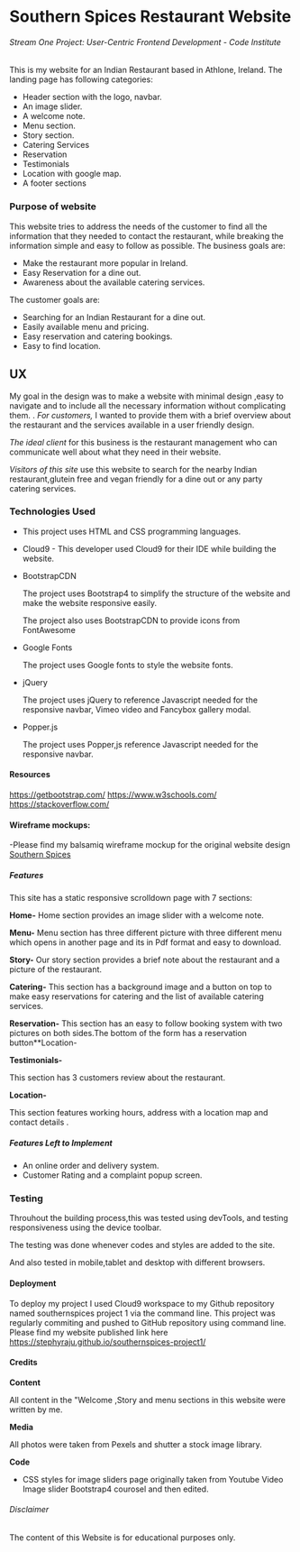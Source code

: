 # Southern Spices Restaurant Website

 ###### Stream One Project: User-Centric Frontend Development - Code Institute
 
This is my website for an Indian Restaurant based in Athlone, Ireland. 
The landing page has following categories:

*	Header section with the logo, navbar.
*	An image slider.
*	A welcome note.
*	Menu section.
*	Story section.
*	Catering Services
*	Reservation
*	Testimonials
*	Location with google map.
*	A footer sections 

### Purpose of website

This website tries to address the needs of the customer to find all the information that they needed to contact the restaurant, while breaking the information simple and easy to follow as possible.
The business goals are:

*	Make the restaurant more popular in Ireland.
*	Easy Reservation for a dine out.
*	Awareness about the available catering services.
	 

The customer goals are:

*	Searching for an Indian Restaurant for a dine out.
*	Easily available menu and pricing.
*	Easy reservation and catering bookings.
*	Easy to find location.

## UX

My goal in the design was to make a website with minimal design ,easy to navigate and to include all the necessary information without complicating them.
.
*For customers,* I wanted to provide them with a brief overview about the restaurant and the services available in a user friendly design. 

*The ideal client* for this business is the restaurant management who can communicate well about what they need in their website. 

*Visitors of this site* use this website to search for the nearby Indian restaurant,glutein free and vegan friendly for a dine out or any party catering services.




### Technologies Used

*	This project uses HTML and CSS programming languages.

*	Cloud9 - This developer used Cloud9 for their IDE while building the website.

*	BootstrapCDN

	The project uses Bootstrap4 to simplify the structure of the website and make the website responsive easily.
	
	The project also uses BootstrapCDN to provide icons from FontAwesome
*	Google Fonts

	The project uses Google fonts to style the website fonts.
*	jQuery

	The project uses jQuery to reference Javascript needed for the responsive navbar, Vimeo video and Fancybox gallery modal.
*	Popper.js

	The project uses Popper,js reference Javascript needed for the responsive navbar.
 
#### Resources

https://getbootstrap.com/ https://www.w3schools.com/ https://stackoverflow.com/  

####  Wireframe mockups:

 -Please find my balsamiq wireframe mockup for the original website design [Southern Spices](https://stephyraju.github.io/southernspices-project1/wireframe/Wireframe.png)

##### Features

This site has a static responsive scrolldown page with 7 sections:

**Home-**
     Home section provides an image slider with a welcome note.
     
**Menu-**
    Menu section has three different picture with three different menu which opens in another page and its in Pdf format and easy to download.

 **Story-**
  Our story section provides a brief note about the restaurant and a picture of the restaurant.

**Catering-**
This section has a background image and a button on top to make easy reservations for catering and the list of available catering services.

**Reservation-**
This section has an easy to follow booking system with two pictures on both sides.The bottom of the form has a reservation button**Location-

**Testimonials-**

This section has 3 customers review about the restaurant.

**Location-**

This section features working hours, address with a location map and contact details .
 


##### Features Left to Implement

* An online order and delivery system.
* Customer Rating and a complaint popup screen.


### Testing

Throuhout the building process,this was tested using devTools, and testing responsiveness using the device toolbar.

The testing was done whenever codes and styles are added to the site.

And also tested in mobile,tablet and desktop with different browsers.

#### Deployment

To deploy my project I used Cloud9 workspace to my Github repository named southernspices project 1 via the command line.
This project was regularly commiting and pushed to GitHub repository using command line.
Please find my website published link here https://stephyraju.github.io/southernspices-project1/


#### Credits

**Content**

All content in the "Welcome ,Story and menu sections in this website were written by me.

**Media**

All photos were taken from Pexels and shutter a stock image library. 

**Code**

* CSS styles for image sliders page originally taken from Youtube Video Image slider Bootstrap4 courosel and then edited.


###### Disclaimer

The content of this Website is for educational purposes only.





